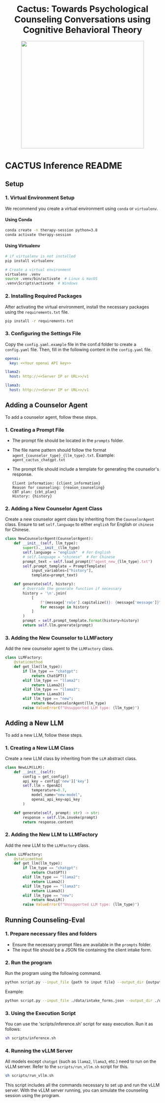 <h1 align="center"> Cactus: Towards Psychological Counseling Conversations using Cognitive Behavioral Theory </h1>

<p align="center">
  <img src="https://github.com/coding-groot/cactus/assets/81813324/bd7cdce1-e85a-4797-8d0e-636a7ea92c41" width="400" height="350"/>
</p>


# CACTUS Inference README

## Setup

### 1. Virtual Environment Setup

We recommend you create a virtual environment using `conda` or `virtualenv`.

#### Using Conda

```sh
conda create -n therapy-session python=3.8
conda activate therapy-session
```

#### Using Virtualenv

```sh
# if virtualenv is not installed
pip install virtualenv

# Create a virtual environment
virtualenv .venv
source .venv/bin/activate  # Linux & macOS
.venv\Scripts\activate  # Windows
```

### 2. Installing Required Packages

After activating the virtual environment, install the necessary packages using the `requirements.txt` file.

```sh
pip install -r requirements.txt
```

### 3. Configuring the Settings File

Copy the `config.yaml.example` file in the conf.d folder to create a `config.yaml` file. Then, fill in the following content in the `config.yaml` file.

```yaml
openai:
  key: <<Your openai API key>>

llama2:
  host: http://<<Server IP or URL>>/v1

llama3:
  host: http://<<Server IP or URL>>/v1
```

## Adding a Counselor Agent

To add a counselor agent, follow these steps.

### 1. Creating a Prompt File

- The prompt file should be located in the `prompts` folder.
- The file name pattern should follow the format `agent_{counselor_type}_{llm_type}.txt`.
  Example: `agent_cactus_chatgpt.txt`
- The prompt file should include a template for generating the counselor's response.

  ```text
  Client information: {client_information}
  Reason for counseling: {reason_counseling}
  CBT plan: {cbt_plan}
  History: {history}
  ```

### 2. Adding a New Counselor Agent Class

Create a new counselor agent class by inheriting from the `CounselorAgent` class. Ensure to set `self.language` to either `english` for English or `chinese` for Chinese.

```python
class NewCounselorAgent(CounselorAgent):
    def __init__(self, llm_type):
        super().__init__(llm_type)
        self.language = "english"  # For English
        # self.language = "chinese"  # For Chinese
        prompt_text = self.load_prompt(f"agent_new_{llm_type}.txt")
        self.prompt_template = PromptTemplate(
            input_variables=["history"],
            template=prompt_text)

    def generate(self, history):
        # Override the generate function if necessary
        history = '\n'.join(
            [
                f"{message['role'].capitalize()}: {message['message']}"
                for message in history
            ]
        )
        prompt = self.prompt_template.format(history=history)
        return self.llm.generate(prompt)
```

### 3. Adding the New Counselor to LLMFactory

Add the new counselor agent to the `LLMFactory` class.

```python
class LLMFactory:
    @staticmethod
    def get_llm(llm_type):
        if llm_type == "chatgpt":
            return ChatGPT()
        elif llm_type == "llama2":
            return LLama2()
        elif llm_type == "llama3":
            return LLama3()
        elif llm_type == "new":
            return NewCounselorAgent(llm_type)
        raise ValueError(f"Unsupported LLM type: {llm_type}")
```

## Adding a New LLM

To add a new LLM, follow these steps.

### 1. Creating a New LLM Class

Create a new LLM class by inheriting from the `LLM` abstract class.

```python
class NewLLM(LLM):
    def __init__(self):
        config = get_config()
        api_key = config['new']['key']
        self.llm = OpenAI(
            temperature=0.7,
            model_name="new-model",
            openai_api_key=api_key
        )

    def generate(self, prompt: str) -> str:
        response = self.llm.invoke(prompt)
        return response.content
```

### 2. Adding the New LLM to LLMFactory

Add the new LLM to the `LLMFactory` class.

```python
class LLMFactory:
    @staticmethod
    def get_llm(llm_type):
        if llm_type == "chatgpt":
            return ChatGPT()
        elif llm_type == "llama2":
            return LLama2()
        elif llm_type == "llama3":
            return LLama3()
        elif llm_type == "new":
            return NewLLM()
        raise ValueError(f"Unsupported LLM type: {llm_type}")
```

## Running Counseling-Eval

### 1. Prepare necessary files and folders

- Ensure the necessary prompt files are available in the `prompts` folder.
- The input file should be a JSON file containing the client intake form.

### 2. Run the program

Run the program using the following command.

```sh
python script.py --input_file {path to input file} --output_dir {output directory} --counselor_type {counselor type} --llm_type {LLM type} --max_turns {maximum number of turns}
```

Example:

```sh
python script.py --input_file ./data/intake_forms.json --output_dir ./output --counselor_type cactus --llm_type chatgpt --max_turns 20
```

### 3. Using the Execution Script

You can use the 'scripts/inference.sh' script for easy execution. Run it as follows:

```sh
sh scripts/inference.sh
```

### 4. Running the vLLM Server

All models except `chatgpt` (such as `llama2`, `llama3`, etc.) need to run on the vLLM server. Refer to the `scripts/run_vllm.sh` script for this.

```sh
sh scripts/run_vllm.sh
```

This script includes all the commands necessary to set up and run the vLLM server. With the vLLM server running, you can simulate the counseling session using the program.
